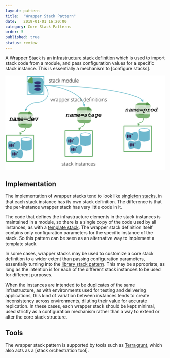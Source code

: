 ```yaml
---
layout: pattern
title:  "Wrapper Stack Pattern"
date:   2019-01-01 16:20:00
category: Core Stack Patterns
order: 5
published: true
status: review
---
```


A Wrapper Stack is an [infrastructure stack definition](/patterns/core-stack/) which is used to import stack code from a module, and pass configuration values for a specific stack instance. This is essentially a mechanism to [configure stacks].


![A Wrapper Stack is an infrastructure stack definition which is used to import stack code from a module, and pass configuration values for a specific stack instance.](images/wrapper-stack.png)


## Implementation

The implementation of wrapper stacks tend to look like [singleton stacks](singleton-stack.html), in that each stack instance has its own stack definition. The difference is that the per-instance wrapper stack has very little code in it.

The code that defines the infrastructure elements in the stack instances is maintained in a module, so there is a single copy of the code used by all instances, as with a [template stack](template-stack.html). The wrapper stack definition itself contains only configuration parameters for the specific instance of the stack. So this pattern can be seen as an alternative way to implement a template stack.

In some cases, wrapper stacks may be used to customize a core stack definition to a wider extent than passing configuration parameters, essentially turning into the [library stack pattern](library-stack.html). This may be appropriate, as long as the intention is for each of the different stack instances to be used for different purposes.

When the instances are intended to be duplicates of the same infrastructure, as with environments used for testing and delivering applications, this kind of variation between instances tends to create inconsistency across environments, diluting their value for accurate replication. In these cases, each wrapper stack should be kept minimal, used strictly as a configuration mechanism rather than a way to extend or alter the core stack structure.


## Tools

The wrapper stack pattern is supported by tools such as [Terragrunt](https://github.com/gruntwork-io/terragrunt), which also acts as a [stack orchestration tool].
